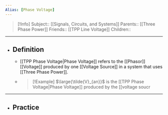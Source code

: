 ```yaml
---
Alias: [Phase Voltage]
---
```

> [!Info]
> Subject:: [[Signals, Circuits, and Systems]]
> Parents:: [[Three Phase Power]]
> Friends:: [[TPP Line Voltage]]
> Children:: 
---
- ## Definition
	- [[TPP Phase Voltage|Phase Voltage]] refers to the [[Phasor]] [[Voltage]] produced by one [[Voltage Source]] in a system that uses [[Three Phase Power]].
	- > [!Example]
	  > $\large{\tilde{V}_{an}}$ is the [[TPP Phase Voltage|Phase Voltage]] produced by the [[voltage soucr
---
- ## Practice